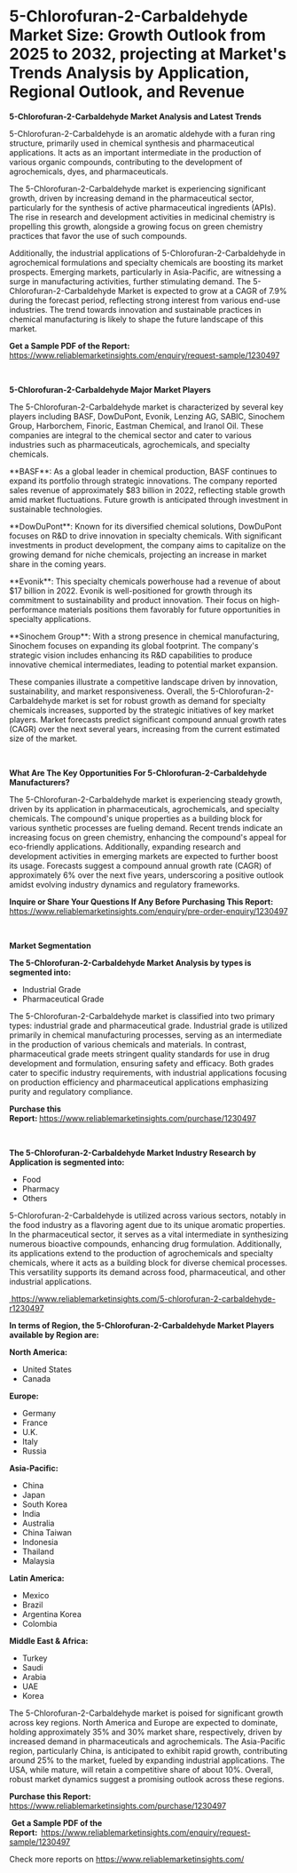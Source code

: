 <p><h1>5-Chlorofuran-2-Carbaldehyde Market Size: Growth Outlook from 2025 to 2032, projecting at Market's Trends Analysis by Application, Regional Outlook, and Revenue</h1></p><p><strong>5-Chlorofuran-2-Carbaldehyde Market Analysis and Latest Trends</strong></p>
<p><p>5-Chlorofuran-2-Carbaldehyde is an aromatic aldehyde with a furan ring structure, primarily used in chemical synthesis and pharmaceutical applications. It acts as an important intermediate in the production of various organic compounds, contributing to the development of agrochemicals, dyes, and pharmaceuticals.</p><p>The 5-Chlorofuran-2-Carbaldehyde market is experiencing significant growth, driven by increasing demand in the pharmaceutical sector, particularly for the synthesis of active pharmaceutical ingredients (APIs). The rise in research and development activities in medicinal chemistry is propelling this growth, alongside a growing focus on green chemistry practices that favor the use of such compounds.</p><p>Additionally, the industrial applications of 5-Chlorofuran-2-Carbaldehyde in agrochemical formulations and specialty chemicals are boosting its market prospects. Emerging markets, particularly in Asia-Pacific, are witnessing a surge in manufacturing activities, further stimulating demand. The 5-Chlorofuran-2-Carbaldehyde Market is expected to grow at a CAGR of 7.9% during the forecast period, reflecting strong interest from various end-use industries. The trend towards innovation and sustainable practices in chemical manufacturing is likely to shape the future landscape of this market.</p></p>
<p><strong>Get a Sample PDF of the Report:&nbsp;</strong> <a href="https://www.reliablemarketinsights.com/enquiry/request-sample/1230497?utm_campaign=2004&utm_medium=2&utm_source=Github&utm_content=ia&utm_term=03022025&utm_id=5-chlorofuran-2-carbaldehyde">https://www.reliablemarketinsights.com/enquiry/request-sample/1230497</a></p>
<p>&nbsp;</p>
<p><strong>5-Chlorofuran-2-Carbaldehyde Major Market Players</strong></p>
<p><p>The 5-Chlorofuran-2-Carbaldehyde market is characterized by several key players including BASF, DowDuPont, Evonik, Lenzing AG, SABIC, Sinochem Group, Harborchem, Finoric, Eastman Chemical, and Iranol Oil. These companies are integral to the chemical sector and cater to various industries such as pharmaceuticals, agrochemicals, and specialty chemicals.</p><p>**BASF**: As a global leader in chemical production, BASF continues to expand its portfolio through strategic innovations. The company reported sales revenue of approximately $83 billion in 2022, reflecting stable growth amid market fluctuations. Future growth is anticipated through investment in sustainable technologies.</p><p>**DowDuPont**: Known for its diversified chemical solutions, DowDuPont focuses on R&D to drive innovation in specialty chemicals. With significant investments in product development, the company aims to capitalize on the growing demand for niche chemicals, projecting an increase in market share in the coming years.</p><p>**Evonik**: This specialty chemicals powerhouse had a revenue of about $17 billion in 2022. Evonik is well-positioned for growth through its commitment to sustainability and product innovation. Their focus on high-performance materials positions them favorably for future opportunities in specialty applications.</p><p>**Sinochem Group**: With a strong presence in chemical manufacturing, Sinochem focuses on expanding its global footprint. The company's strategic vision includes enhancing its R&D capabilities to produce innovative chemical intermediates, leading to potential market expansion.</p><p>These companies illustrate a competitive landscape driven by innovation, sustainability, and market responsiveness. Overall, the 5-Chlorofuran-2-Carbaldehyde market is set for robust growth as demand for specialty chemicals increases, supported by the strategic initiatives of key market players. Market forecasts predict significant compound annual growth rates (CAGR) over the next several years, increasing from the current estimated size of the market.</p></p>
<p>&nbsp;</p>
<p><strong>What Are The Key Opportunities For 5-Chlorofuran-2-Carbaldehyde Manufacturers?</strong></p>
<p><p>The 5-Chlorofuran-2-Carbaldehyde market is experiencing steady growth, driven by its application in pharmaceuticals, agrochemicals, and specialty chemicals. The compound's unique properties as a building block for various synthetic processes are fueling demand. Recent trends indicate an increasing focus on green chemistry, enhancing the compound's appeal for eco-friendly applications. Additionally, expanding research and development activities in emerging markets are expected to further boost its usage. Forecasts suggest a compound annual growth rate (CAGR) of approximately 6% over the next five years, underscoring a positive outlook amidst evolving industry dynamics and regulatory frameworks.</p></p>
<p><strong>Inquire or Share Your Questions If Any Before Purchasing This Report:</strong> <a href="https://www.reliablemarketinsights.com/enquiry/pre-order-enquiry/1230497?utm_campaign=2004&utm_medium=2&utm_source=Github&utm_content=ia&utm_term=03022025&utm_id=5-chlorofuran-2-carbaldehyde">https://www.reliablemarketinsights.com/enquiry/pre-order-enquiry/1230497</a></p>
<p>&nbsp;</p>
<p><strong>Market Segmentation</strong></p>
<p><strong>The 5-Chlorofuran-2-Carbaldehyde Market Analysis by types is segmented into:</strong></p>
<p><ul><li>Industrial Grade</li><li>Pharmaceutical Grade</li></ul></p>
<p><p>The 5-Chlorofuran-2-Carbaldehyde market is classified into two primary types: industrial grade and pharmaceutical grade. Industrial grade is utilized primarily in chemical manufacturing processes, serving as an intermediate in the production of various chemicals and materials. In contrast, pharmaceutical grade meets stringent quality standards for use in drug development and formulation, ensuring safety and efficacy. Both grades cater to specific industry requirements, with industrial applications focusing on production efficiency and pharmaceutical applications emphasizing purity and regulatory compliance.</p></p>
<p><strong>Purchase this Report:&nbsp;</strong><a href="https://www.reliablemarketinsights.com/purchase/1230497?utm_campaign=2004&utm_medium=2&utm_source=Github&utm_content=ia&utm_term=03022025&utm_id=5-chlorofuran-2-carbaldehyde">https://www.reliablemarketinsights.com/purchase/1230497</a></p>
<p>&nbsp;</p>
<p><strong>The 5-Chlorofuran-2-Carbaldehyde Market Industry Research by Application is segmented into:</strong></p>
<p><ul><li>Food</li><li>Pharmacy</li><li>Others</li></ul></p>
<p><p>5-Chlorofuran-2-Carbaldehyde is utilized across various sectors, notably in the food industry as a flavoring agent due to its unique aromatic properties. In the pharmaceutical sector, it serves as a vital intermediate in synthesizing numerous bioactive compounds, enhancing drug formulation. Additionally, its applications extend to the production of agrochemicals and specialty chemicals, where it acts as a building block for diverse chemical processes. This versatility supports its demand across food, pharmaceutical, and other industrial applications.</p></p>
<p><a href="https://www.reliablemarketinsights.com/5-chlorofuran-2-carbaldehyde-r1230497?utm_campaign=2004&utm_medium=2&utm_source=Github&utm_content=ia&utm_term=03022025&utm_id=5-chlorofuran-2-carbaldehyde">&nbsp;https://www.reliablemarketinsights.com/5-chlorofuran-2-carbaldehyde-r1230497</a></p>
<p><strong>In terms of Region, the 5-Chlorofuran-2-Carbaldehyde Market Players available by Region are:</strong></p>
<p>
    <p> <strong> North America: </strong>
        <ul>
            <li>United States</li>
            <li>Canada</li>
        </ul>
        </p> 
    <p> <strong> Europe: </strong>
        <ul>
            <li>Germany</li>
            <li>France</li>
            <li>U.K.</li>
            <li>Italy</li>
            <li>Russia</li>
        </ul>
        </p> 
    <p> <strong> Asia-Pacific: </strong>
        <ul>
            <li>China</li>
            <li>Japan</li>
            <li>South Korea</li>
            <li>India</li>
            <li>Australia</li>
            <li>China Taiwan</li>
            <li>Indonesia</li>
            <li>Thailand</li>
            <li>Malaysia</li>
        </ul>
        </p> 
    <p> <strong> Latin America: </strong>
        <ul>
            <li>Mexico</li>
            <li>Brazil</li>
            <li>Argentina Korea</li>
            <li>Colombia</li>
        </ul>
        </p> 
    <p> <strong> Middle East & Africa: </strong>
        <ul>
            <li>Turkey</li>
            <li>Saudi</li>
            <li>Arabia</li>
            <li>UAE</li>
            <li>Korea</li>
        </ul>
    </p>
    </p>
<p><p>The 5-Chlorofuran-2-Carbaldehyde market is poised for significant growth across key regions. North America and Europe are expected to dominate, holding approximately 35% and 30% market share, respectively, driven by increased demand in pharmaceuticals and agrochemicals. The Asia-Pacific region, particularly China, is anticipated to exhibit rapid growth, contributing around 25% to the market, fueled by expanding industrial applications. The USA, while mature, will retain a competitive share of about 10%. Overall, robust market dynamics suggest a promising outlook across these regions.</p></p>
<p><strong>Purchase this Report: </strong><a href="https://www.reliablemarketinsights.com/purchase/1230497?utm_campaign=2004&utm_medium=2&utm_source=Github&utm_content=ia&utm_term=03022025&utm_id=5-chlorofuran-2-carbaldehyde">https://www.reliablemarketinsights.com/purchase/1230497</a></p>
<p>&nbsp;<strong>Get a Sample PDF of the Report:&nbsp;&nbsp;</strong><a href="https://www.reliablemarketinsights.com/enquiry/request-sample/1230497?utm_campaign=2004&utm_medium=2&utm_source=Github&utm_content=ia&utm_term=03022025&utm_id=5-chlorofuran-2-carbaldehyde">https://www.reliablemarketinsights.com/enquiry/request-sample/1230497</a></p>
<p><strong></strong></p>
<p>Check more reports on <a href="https://www.reliablemarketinsights.com/?utm_campaign=2004&utm_medium=2&utm_source=Github&utm_content=ia&utm_term=03022025&utm_id=5-chlorofuran-2-carbaldehyde">https://www.reliablemarketinsights.com/</a></p>